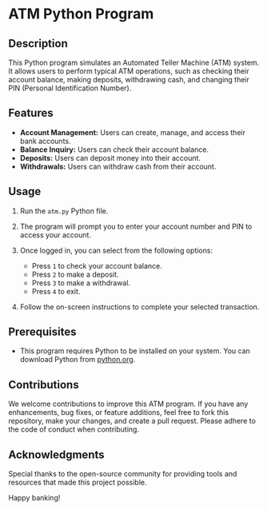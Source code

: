 # ATM Python Program

## Description

This Python program simulates an Automated Teller Machine (ATM) system. It allows users to perform typical ATM operations, such as checking their account balance, making deposits, withdrawing cash, and changing their PIN (Personal Identification Number).

## Features

- **Account Management:** Users can create, manage, and access their bank accounts.
- **Balance Inquiry:** Users can check their account balance.
- **Deposits:** Users can deposit money into their account.
- **Withdrawals:** Users can withdraw cash from their account.

## Usage

1. Run the `atm.py` Python file.

2. The program will prompt you to enter your account number and PIN to access your account.

3. Once logged in, you can select from the following options:
   - Press `1` to check your account balance.
   - Press `2` to make a deposit.
   - Press `3` to make a withdrawal.
   - Press `4` to exit.

4. Follow the on-screen instructions to complete your selected transaction.

## Prerequisites

- This program requires Python to be installed on your system. You can download Python from [python.org](https://www.python.org/downloads/).

## Contributions

We welcome contributions to improve this ATM program. If you have any enhancements, bug fixes, or feature additions, feel free to fork this repository, make your changes, and create a pull request. Please adhere to the code of conduct when contributing.


## Acknowledgments

Special thanks to the open-source community for providing tools and resources that made this project possible.

Happy banking!
